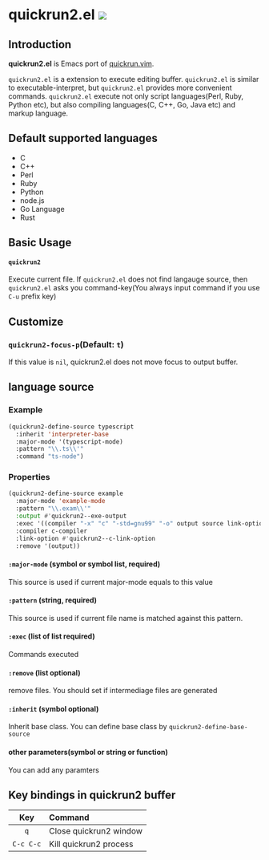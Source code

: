 # quickrun2.el ![](https://github.com/syohex/emacs-quickrun2/workflows/CI/badge.svg)

## Introduction

**quickrun2.el** is Emacs port of [quickrun.vim](https://github.com/thinca/vim-quickrun).


`quickrun2.el` is a extension to execute editing buffer.
`quickrun2.el` is similar to executable-interpret, but `quickrun2.el` provides more convenient
commands. `quickrun2.el` execute not only script languages(Perl, Ruby, Python etc), but also
compiling languages(C, C++, Go, Java etc) and markup language.


## Default supported languages

* C
* C++
* Perl
* Ruby
* Python
* node.js
* Go Language
* Rust


## Basic Usage

#### `quickrun2`

Execute current file. If `quickrun2.el` does not find langauge source,
then `quickrun2.el` asks you command-key(You always input command
if you use `C-u` prefix key)

## Customize

### `quickrun2-focus-p`(Default: `t`)

If this value is `nil`, quickrun2.el does not move focus to output buffer.


## language source

### Example

```lisp
(quickrun2-define-source typescript
  :inherit 'interpreter-base
  :major-mode '(typescript-mode)
  :pattern "\\.ts\\'"
  :command "ts-node")
```

### Properties

```lisp
(quickrun2-define-source example
  :major-mode 'example-mode
  :pattern "\\.exam\\'"
  :output #'quickrun2--exe-output
  :exec '((compiler "-x" "c" "-std=gnu99" "-o" output source link-option) (output))
  :compiler c-compiler
  :link-option #'quickrun2--c-link-option
  :remove '(output))
```

#### `:major-mode` (symbol or symbol list, required)

This source is used if current major-mode equals to this value

#### `:pattern` (string, required)

This source is used if current file name is matched against this pattern.

#### `:exec` (list of list required)

Commands executed

#### `:remove` (list optional)

remove files. You should set if intermediage files are generated

#### `:inherit` (symbol optional)

Inherit base class. You can define base class by `quickrun2-define-base-source`

#### other parameters(symbol or string or function)

You can add any paramters

## Key bindings in quickrun2 buffer

| Key       | Command                |
|:---------:|:-----------------------|
| `q`       | Close quickrun2 window  |
| `C-c C-c` | Kill quickrun2 process  |
